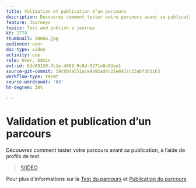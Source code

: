 ```yaml
---
title: Validation et publication d’un parcours
description: Découvrez comment tester votre parcours avant sa publication, à l’aide de profils de test.
feature: Journeys
topics: Test and publish a journey
kt: 2778
thumbnail: 30066.jpg
audience: user
doc-type: video
activity: use
role: User, Admin
exl-id: 63d89150-7c1e-4869-9c8d-0371e0c82ee1
source-git-commit: 19c80da551ace9a92ad4c21e8427c23abfd05163
workflow-type: tm+mt
source-wordcount: '63'
ht-degree: 38%

---
```


# Validation et publication d’un parcours

Découvrez comment tester votre parcours avant sa publication, à l’aide de profils de test.

>[!VIDEO](https://video.tv.adobe.com/v/30066?quality=12)

Pour plus d’informations sur la [Test du parcours](https://experienceleague.adobe.com/docs/journeys/using/building-journeys/testing-the-journey.html?lang=fr)
et [Publication du parcours](https://experienceleague.adobe.com/docs/journeys/using/building-journeys/publishing-the-journey.html?lang=fr)

